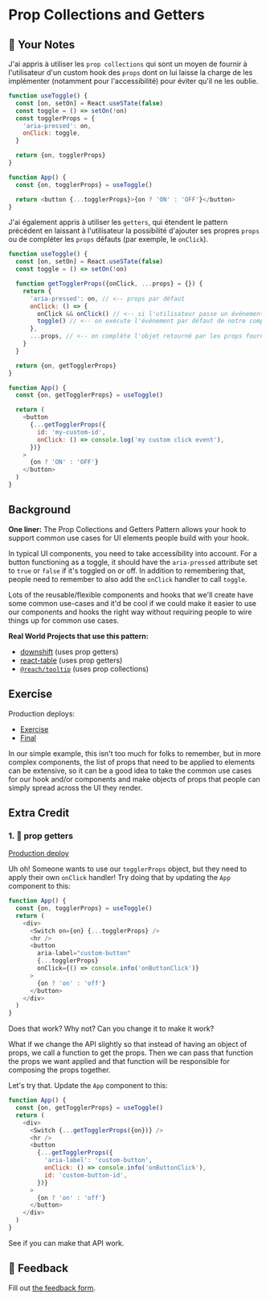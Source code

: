 # Prop Collections and Getters

## 📝 Your Notes

J'ai appris à utiliser les `prop collections` qui sont un moyen de fournir à
l'utilisateur d'un custom hook des `props` dont on lui laisse la charge de les
implémenter (notamment pour l'accessibilité) pour éviter qu'il ne les oublie.

```js
function useToggle() {
  const [on, setOn] = React.useSTate(false)
  const toggle = () => setOn(!on)
  const togglerProps = {
    'aria-pressed': on,
    onClick: toggle,
  }

  return {on, togglerProps}
}

function App() {
  const {on, togglerProps} = useToggle()

  return <button {...togglerProps}>{on ? 'ON' : 'OFF'}</button>
}
```

J'ai également appris à utiliser les `getters`, qui étendent le pattern
précédent en laissant à l'utilisateur la possibilité d'ajouter ses propres
`props` ou de compléter les `props` défauts (par exemple, le `onClick`).

```js
function useToggle() {
  const [on, setOn] = React.useSTate(false)
  const toggle = () => setOn(!on)

  function getTogglerProps({onClick, ...props} = {}) {
    return {
      'aria-pressed': on, // <-- props par défaut
      onClick: () => {
        onClick && onClick() // <-- si l'utilisateur passe un événement, on l'exécute ici
        toggle() // <-- on exécute l'événement par défaut de notre composant également
      },
      ...props, // <-- on complète l'objet retourné par les props fourni par l'utilisateur
    }
  }

  return {on, getTogglerProps}
}

function App() {
  const {on, getTogglerProps} = useToggle()

  return (
    <button
      {...getTogglerProps({
        id: 'my-custom-id',
        onClick: () => console.log('my custom click event'),
      })}
    >
      {on ? 'ON' : 'OFF'}
    </button>
  )
}
```

## Background

**One liner:** The Prop Collections and Getters Pattern allows your hook to
support common use cases for UI elements people build with your hook.

In typical UI components, you need to take accessibility into account. For a
button functioning as a toggle, it should have the `aria-pressed` attribute set
to `true` or `false` if it's toggled on or off. In addition to remembering that,
people need to remember to also add the `onClick` handler to call `toggle`.

Lots of the reusable/flexible components and hooks that we'll create have some
common use-cases and it'd be cool if we could make it easier to use our
components and hooks the right way without requiring people to wire things up
for common use cases.

**Real World Projects that use this pattern:**

- [downshift](https://github.com/downshift-js/downshift) (uses prop getters)
- [react-table](https://github.com/tannerlinsley/react-table) (uses prop
  getters)
- [`@reach/tooltip`](https://reacttraining.com/reach-ui/tooltip) (uses prop
  collections)

## Exercise

Production deploys:

- [Exercise](http://advanced-react-patterns.netlify.app/isolated/exercise/04.js)
- [Final](http://advanced-react-patterns.netlify.app/isolated/final/04.js)

In our simple example, this isn't too much for folks to remember, but in more
complex components, the list of props that need to be applied to elements can be
extensive, so it can be a good idea to take the common use cases for our hook
and/or components and make objects of props that people can simply spread across
the UI they render.

## Extra Credit

### 1. 💯 prop getters

[Production deploy](http://advanced-react-patterns.netlify.app/isolated/final/04.extra-1.js)

Uh oh! Someone wants to use our `togglerProps` object, but they need to apply
their own `onClick` handler! Try doing that by updating the `App` component to
this:

```javascript
function App() {
  const {on, togglerProps} = useToggle()
  return (
    <div>
      <Switch on={on} {...togglerProps} />
      <hr />
      <button
        aria-label="custom-button"
        {...togglerProps}
        onClick={() => console.info('onButtonClick')}
      >
        {on ? 'on' : 'off'}
      </button>
    </div>
  )
}
```

Does that work? Why not? Can you change it to make it work?

What if we change the API slightly so that instead of having an object of props,
we call a function to get the props. Then we can pass that function the props we
want applied and that function will be responsible for composing the props
together.

Let's try that. Update the `App` component to this:

```javascript
function App() {
  const {on, getTogglerProps} = useToggle()
  return (
    <div>
      <Switch {...getTogglerProps({on})} />
      <hr />
      <button
        {...getTogglerProps({
          'aria-label': 'custom-button',
          onClick: () => console.info('onButtonClick'),
          id: 'custom-button-id',
        })}
      >
        {on ? 'on' : 'off'}
      </button>
    </div>
  )
}
```

See if you can make that API work.

## 🦉 Feedback

Fill out
[the feedback form](https://ws.kcd.im/?ws=Advanced%20React%20Patterns%20%F0%9F%A4%AF&e=04%3A%20Prop%20Collections%20and%20Getters&em=hdessomme%40gmail.com).
